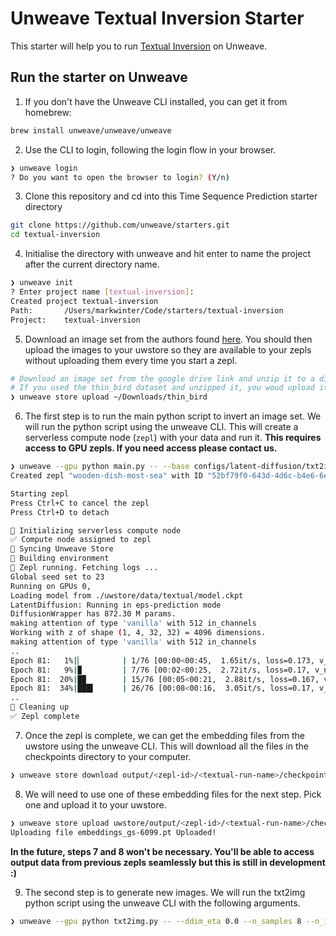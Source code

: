 # Unweave Textual Inversion Starter

This starter will help you to run [Textual Inversion](https://github.com/rinongal/textual_inversion) on Unweave.

## Run the starter on Unweave

1. If you don't have the Unweave CLI installed, you can get it from homebrew:

```bash
brew install unweave/unweave/unweave
````

2. Use the CLI to login, following the login flow in your browser.

```bash
❯ unweave login
? Do you want to open the browser to login? (Y/n)
```

3. Clone this repository and cd into this Time Sequence Prediction starter directory

```bash
git clone https://github.com/unweave/starters.git
cd textual-inversion 
```

4. Initialise the directory with unweave and hit enter to name the project after the current directory name.

```bash
❯ unweave init
? Enter project name [textual-inversion]:
Created project textual-inversion
Path:    	/Users/markwinter/Code/starters/textual-inversion
Project: 	textual-inversion
```

5. Download an image set from the authors found [here](https://drive.google.com/drive/folders/1d2UXkX0GWM-4qUwThjNhFIPP7S6WUbQJ). You should then upload the images to your uwstore so they are available to your zepls without uploading them every time you start a zepl.

```bash
# Download an image set from the google drive link and unzip it to a directory.
# If you used the thin_bird dataset and unzipped it, you woud upload it like below
❯ unweave store upload ~/Downloads/thin_bird
```

6. The first step is to run the main python script to invert an image set. We will run the python script using the unweave CLI. This will create a serverless compute node (`zepl`) with your data and run it. **This requires access to GPU zepls. If you need access please contact us.**

```bash
❯ unweave --gpu python main.py -- --base configs/latent-diffusion/txt2img-1p4B-finetune.yaml -t --actual_resume ./uwstore/data/model.ckpt -n test --gpus 0, --data_root ./uwstore/data/thin_bird --init_word sculpture --no-test --logdir ./uwstore/output
Created zepl "wooden-dish-most-sea" with ID "52bf79f0-643d-4d6c-b4e6-6ecbef3c9315"

Starting zepl
Press Ctrl+C to cancel the zepl
Press Ctrl+D to detach

🔄 Initializing serverless compute node
✅ Compute node assigned to zepl
🔄 Syncing Unweave Store
🔄 Building environment
🚀 Zepl running. Fetching logs ...
Global seed set to 23
Running on GPUs 0,
Loading model from ./uwstore/data/textual/model.ckpt
LatentDiffusion: Running in eps-prediction mode
DiffusionWrapper has 872.30 M params.
making attention of type 'vanilla' with 512 in_channels
Working with z of shape (1, 4, 32, 32) = 4096 dimensions.
making attention of type 'vanilla' with 512 in_channels
..
Epoch 81:   1%|▏         | 1/76 [00:00<00:45,  1.65it/s, loss=0.173, v_num=0, train/loss_simple_step=0.175, train/loss_vlb_step=0.000764, train/loss_step=0.175, global_step=6074.0, train/
Epoch 81:   9%|▉         | 7/76 [00:02<00:25,  2.72it/s, loss=0.17, v_num=0, train/loss_simple_step=0.201, train/loss_vlb_step=0.000685, train/loss_step=0.201, global_step=6080.0, train/l
Epoch 81:  20%|█▉        | 15/76 [00:05<00:21,  2.88it/s, loss=0.167, v_num=0, train/loss_simple_step=0.104, train/loss_vlb_step=0.000359, train/loss_step=0.104, global_step=6089.0, train
Epoch 81:  34%|███▍      | 26/76 [00:08<00:16,  3.05it/s, loss=0.17, v_num=0, train/loss_simple_step=0.205, train/loss_vlb_step=0.00104, train/loss_step=0.205, global_step=6099.0, train/l
..
🧹 Cleaning up
✅ Zepl complete
```

7. Once the zepl is complete, we can get the embedding files from the uwstore using the unweave CLI. This will download all the files in the checkpoints directory to your computer. 

```bash
❯ unweave store download output/<zepl-id>/<textual-run-name>/checkpoints/
```

8. We will need to use one of these embedding files for the next step. Pick one and upload it to your uwstore.

```bash
❯ unweave store upload uwstore/output/<zepl-id>/<textual-run-name>/checkpoints/embeddings_gs-6099.pt
Uploading file embeddings_gs-6099.pt Uploaded!
```

**In the future, steps 7 and 8 won't be necessary. You'll be able to access output data from previous zepls seamlessly but this is still in development :)**

9. The second step is to generate new images. We will run the txt2img python script using the unweave CLI with the following arguments.

```bash
❯ unweave --gpu python txt2img.py -- --ddim_eta 0.0 --n_samples 8 --n_iter 2 --scale 10.0 --ddim_steps 50 --embedding_path ./uwstore/data/embeddings_gs-6099.pt --ckpt_path ./uwstore/data/model.ckpt --prompt "a photo of *" --outdir ./uwstore/output
```
